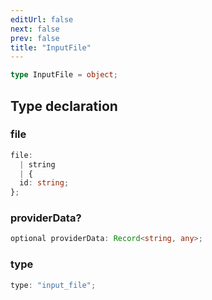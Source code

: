 ```yaml
---
editUrl: false
next: false
prev: false
title: "InputFile"
---
```


```ts
type InputFile = object;
```

## Type declaration

### file

```ts
file: 
  | string
  | {
  id: string;
};
```

### providerData?

```ts
optional providerData: Record<string, any>;
```

### type

```ts
type: "input_file";
```
